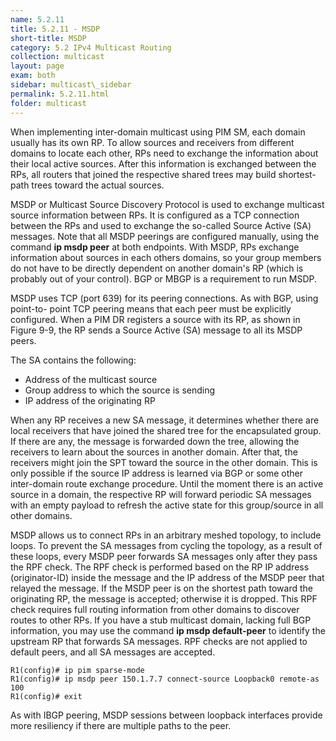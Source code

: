 ```yaml
---
name: 5.2.11
title: 5.2.11 - MSDP
short-title: MSDP
category: 5.2 IPv4 Multicast Routing
collection: multicast
layout: page
exam: both
sidebar: multicast\_sidebar
permalink: 5.2.11.html
folder: multicast
---
```

When implementing inter-domain multicast using PIM SM, each domain usually has its own RP. To allow sources and receivers from different domains to locate each other, RPs need to exchange the information about their local active sources. After this information is exchanged between the RPs, all routers that joined the respective shared trees may build shortest-path trees toward the actual sources.

MSDP or Multicast Source Discovery Protocol is used to exchange multicast source information between RPs. It is configured as a TCP connection between the RPs and used to exchange the so-called Source Active (SA) messages. Note that all MSDP peerings are configured manually, using the command **ip msdp peer** at both endpoints. With MSDP, RPs exchange information about sources in each others domains, so your group members do not have to be directly dependent on another domain's RP (which is probably out of your control). BGP or MBGP is a requirement to run MSDP.

MSDP uses TCP (port 639) for its peering connections. As with BGP, using point-to- point TCP peering means that each peer must be explicitly configured. When a PIM DR registers a source with its RP, as shown in Figure 9-9, the RP sends a Source Active (SA) message to all its MSDP peers.

The SA contains the following:
- Address of the multicast source
- Group address to which the source is sending
- IP address of the originating RP

When any RP receives a new SA message, it determines whether there are local receivers that have joined the shared tree for the encapsulated group. If there are any, the message is forwarded down the tree, allowing the receivers to learn about the sources in another domain. After that, the receivers might join the SPT toward the source in the other domain. This is only possible if the source IP address is learned via BGP or some other inter-domain route exchange procedure. Until the moment there is an active source in a domain, the respective RP will forward periodic SA messages with an empty payload to refresh the active state for this group/source in all other domains.

MSDP allows us to connect RPs in an arbitrary meshed topology, to include loops. To prevent the SA messages from cycling the topology, as a result of these loops, every MSDP peer forwards SA messages only after they pass the RPF check. The RPF check is performed based on the RP IP address (originator-ID) inside the message and the IP address of the MSDP peer that relayed the message. If the MSDP peer is on the shortest path toward the originating RP, the message is accepted; otherwise it is dropped. This RPF check requires full routing information from other domains to discover routes to other RPs. If you have a stub multicast domain, lacking full BGP information, you may use the command **ip msdp default-peer** to identify the upstream RP that forwards SA messages. RPF checks are not applied to default peers, and all SA messages are accepted.
```
R1(config)# ip pim sparse-mode
R1(config)# ip msdp peer 150.1.7.7 connect-source Loopback0 remote-as 100
R1(config)# exit
```
As with IBGP peering, MSDP sessions between loopback interfaces provide more resiliency if there are multiple paths to the peer.
